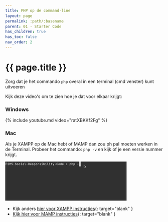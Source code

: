 ```yaml
---
title: PHP op de command-line
layout: page
permalink: :path/:basename
parent: 01 - Starter Code
has_children: true
has_toc: false
nav_order: 2
---
```


# {{ page.title }}

Zorg dat je het commando `php` overal in een terminal (cmd venster) kunt uitvoeren

Kijk deze video's om te zien hoe je dat voor elkaar krijgt:

### Windows
{% include youtube.md video="ratXBKKf2Fg" %}

### Mac
Als je XAMPP op de Mac hebt of MAMP dan zou ph pal moeten werken in de Terminal.
Probeer het commando: `php -v` en kijk of je een versie nummer krijgt.

![PHP](images/php-v.gif)

- Kijk anders [hier voor XAMPP instructies](http://bap.mediadeveloper.amsterdam/installatie-en-setup/xampp-mac/){: target="blank" }
- [Kijk hier voor MAMP instructies](http://bap.mediadeveloper.amsterdam/installatie-en-setup/mamp-mac/){: target="blank" }










